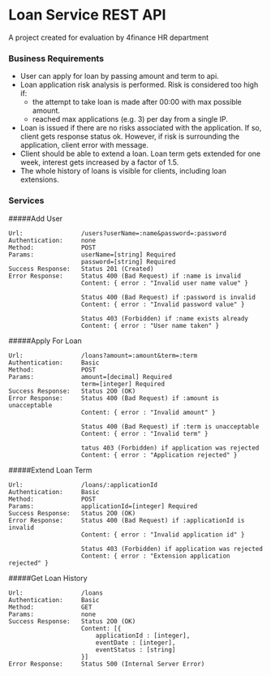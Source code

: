 Loan Service REST API
=====================

A project created for evaluation by 4finance HR department

### Business Requirements

* User can apply for loan by passing amount and term to api.
* Loan application risk analysis is performed. Risk is considered too high if:
    -   the attempt to take loan is made after 00:00 with max possible amount.
    -   reached max applications (e.g. 3) per day from a single IP.
* Loan is issued if there are no risks associated with the application. If so, client gets response status ok. However, if risk is surrounding the application, client error with message.
* Client should be able to extend a loan. Loan term gets extended for one week, interest gets increased by a factor of 1.5.
* The whole history of loans is visible for clients, including loan extensions.
    
### Services
#####Add User
```
Url:                /users?userName=:name&password=:password
Authentication:     none
Method:             POST
Params:             userName=[string] Required
                    password=[string] Required                          
Success Response:   Status 201 (Created)
Error Response:     Status 400 (Bad Request) if :name is invalid
                    Content: { error : "Invalid user name value" }

                    Status 400 (Bad Request) if :password is invalid
                    Content: { error : "Invalid password value" }
                    
                    Status 403 (Forbidden) if :name exists already
                    Content: { error : "User name taken" }
```
#####Apply For Loan
```
Url:                /loans?amount=:amount&term=:term
Authentication:     Basic
Method:             POST
Params:             amount=[decimal] Required
                    term=[integer] Required
Success Response:   Status 2O0 (OK)
Error Response:     Status 400 (Bad Request) if :amount is unacceptable 
                    Content: { error : "Invalid amount" } 
                  
                    Status 400 (Bad Request) if :term is unacceptable  
                    Content: { error : "Invalid term" }
                  
                    tatus 403 (Forbidden) if application was rejected  
                    Content: { error : "Application rejected" }    
```    
   
#####Extend Loan Term
```
Url:                /loans/:applicationId
Authentication:     Basic
Method:             POST
Params:             applicationId=[integer] Required
Success Response:   Status 2O0 (OK)
Error Response:     Status 400 (Bad Request) if :applicationId is invalid
                    Content: { error : "Invalid application id" }
                        
                    Status 403 (Forbidden) if application was rejected
                    Content: { error : "Extension application rejected" }
```
#####Get Loan History
```
Url:                /loans
Authentication:     Basic
Method:             GET
Params:             none
Success Response:   Status 2O0 (OK)
                    Content: [{
                        applicationId : [integer],
                        eventDate : [integer],
                        eventStatus : [string]
                    }]
Error Response:     Status 500 (Internal Server Error)
```
